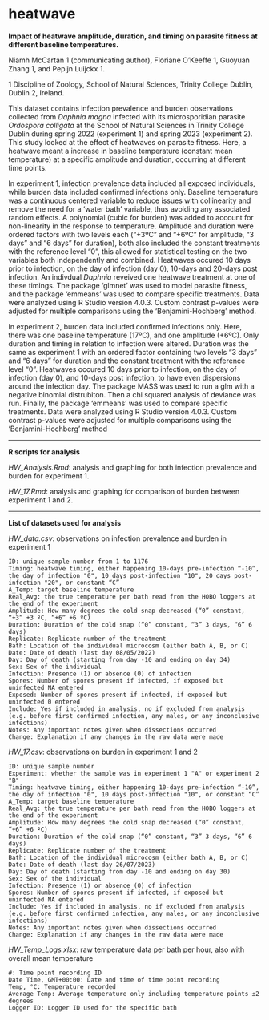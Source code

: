 # heatwave

**Impact of heatwave amplitude, duration, and timing on parasite fitness at different baseline temperatures.**

Niamh McCartan 1 (communicating author), Floriane O’Keeffe 1, Guoyuan Zhang 1, and Pepijn Luijckx 1.

1 Discipline of Zoology, School of Natural Sciences, Trinity College Dublin, Dublin 2, Ireland.

This dataset contains infection prevalence and burden observations collected from _Daphnia magna_ infected with its microsporidian parasite _Ordospora colligata_ at the School of Natural Sciences in Trinity College Dublin during spring 2022 (experiment 1) and spring 2023 (experiment 2). This study looked at the effect of heatwaves on parasite fitness. Here, a heatwave meant a increase in baseline temperature (constant mean temperature) at a specific amplitude and duration, occurring at different time points. 

In experiment 1, infection prevalence data included all exposed individuals, while burden data included confirmed infections only. Baseline temperature was a continuous centered variable to reduce issues with collinearity and remove the need for a ‘water bath’ variable, thus avoiding any associated random effects. A polynomial (cubic for burden) was added to account for non-linearity in the response to temperature. Amplitude and duration were ordered factors with two levels each (“+3ºC” and “+6ºC” for amplitude, “3 days” and “6 days” for duration), both also included the constant treatments with the reference level “0”, this allowed for statistical testing on the two variables both independently and combined. Heatwaves occured 10 days prior to infection, on the day of infection (day 0), 10-days and 20-days post infection. An indivdual _Daphnia_ reveived one heatwave treatment at one of these timings. The package ‘glmnet’ was used to model parasite fitness, and the package ‘emmeans’ was used to compare specific treatments. Data were analyzed using R Studio version 4.0.3. Custom contrast p-values were adjusted for multiple comparisons using the ‘Benjamini-Hochberg’ method.

In experiment 2, burden data included confirmed infections only. Here, there was one baseline temperature (17ºC), and one amplitude (+6ºC). Only duration and timing in relation to infection were altered. Duration was the same as experiment 1 with an ordered factor containing two levels “3 days” and “6 days” for duration and the constant treatment with the reference level “0”. Heatwaves occured 10 days prior to infection, on the day of infection (day 0), and 10-days post infection, to have even dispersions around the infection day. The package MASS was used to run a glm with a negative binomial distrubiton. Then a chi squared analysis of deviance was run. Finally, the package ‘emmeans’ was used to compare specific treatments. Data were analyzed using R Studio version 4.0.3. Custom contrast p-values were adjusted for multiple comparisons using the ‘Benjamini-Hochberg’ method

______________________________________________________________________________

**R scripts for analysis**

_HW_Analysis.Rmd_: analysis and graphing for both infection prevalence and burden for experiment 1.

_HW_17.Rmd_: analysis and graphing for comparison of burden between experiment 1 and 2.

_____________________________________________________________________________

**List of datasets used for analysis**

_HW_data.csv_: observations on infection prevalence and burden in experiment 1

```
ID: unique sample number from 1 to 1176
Timing: heatwave timing, either happening 10-days pre-infection “-10”, the day of infection "0", 10 days post-infection "10", 20 days post-infection "20", or constant “C”
A_Temp: target baseline temperature
Real_Avg: the true temperature per bath read from the HOBO loggers at the end of the experiment 
Amplitude: How many degrees the cold snap decreased (“0” constant, “+3” +3 ºC, “+6” +6 ºC)
Duration: Duration of the cold snap (“0” constant, “3” 3 days, “6” 6 days)
Replicate: Replicate number of the treatment
Bath: Location of the individual microcosm (either bath A, B, or C)
Date: Date of death (last day 08/05/2022)
Day: Day of death (starting from day -10 and ending on day 34)
Sex: Sex of the individual 
Infection: Presence (1) or absence (0) of infection 
Spores: Number of spores present if infected, if exposed but uninfected NA entered
Exposed: Number of spores present if infected, if exposed but uninfected 0 entered
Include: Yes if included in analysis, no if excluded from analysis (e.g. before first confirmed infection, any males, or any inconclusive infections) 
Notes: Any important notes given when dissections occurred
Change: Explanation if any changes in the raw data were made
```

_HW_17.csv_: observations on burden in experiment 1 and 2

```
ID: unique sample number 
Experiment: whether the sample was in experiment 1 "A" or experiment 2 "B"
Timing: heatwave timing, either happening 10-days pre-infection “-10”, the day of infection "0", 10 days post-infection "10", or constant “C”
A_Temp: target baseline temperature
Real_Avg: the true temperature per bath read from the HOBO loggers at the end of the experiment 
Amplitude: How many degrees the cold snap decreased (“0” constant, “+6” +6 ºC)
Duration: Duration of the cold snap (“0” constant, “3” 3 days, “6” 6 days)
Replicate: Replicate number of the treatment
Bath: Location of the individual microcosm (either bath A, B, or C)
Date: Date of death (last day 26/07/2023)
Day: Day of death (starting from day -10 and ending on day 30)
Sex: Sex of the individual 
Infection: Presence (1) or absence (0) of infection 
Spores: Number of spores present if infected, if exposed but uninfected NA entered
Include: Yes if included in analysis, no if excluded from analysis (e.g. before first confirmed infection, any males, or any inconclusive infections) 
Notes: Any important notes given when dissections occurred
Change: Explanation if any changes in the raw data were made
```

_HW_Temp_Logs.xlsx_: raw temperature data per bath per hour, also with overall mean temperature 

```
#: Time point recording ID
Date Time, GMT+00:00: Date and time of time point recording 	
Temp, °C: Temperature recorded					
Average Temp: Average temperature only including temperature points ±2 degrees
Logger ID: Logger ID used for the specific bath	
```
